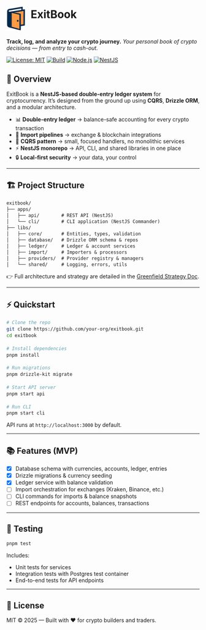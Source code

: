 # <img src="./docs/assets/images/exitbook-brand.png" alt="ExitBook" width="50" align="middle"/><span>&nbsp;&nbsp;</span>ExitBook

**Track, log, and analyze your crypto journey.**
_Your personal book of crypto decisions — from entry to cash-out._

[![License: MIT](https://img.shields.io/badge/License-MIT-green.svg)](LICENSE)
[![Build](https://img.shields.io/github/actions/workflow/status/your-org/exitbook/ci.yml?branch=main)](https://github.com/your-org/exitbook/actions)
[![Node.js](https://img.shields.io/badge/node-%3E%3D18-blue.svg)](https://nodejs.org)
[![NestJS](https://img.shields.io/badge/built%20with-NestJS-red.svg)](https://nestjs.com)

## 🚀 Overview

ExitBook is a **NestJS-based double-entry ledger system** for cryptocurrency.
It’s designed from the ground up using **CQRS**, **Drizzle ORM**, and a modular architecture.

- 📊 **Double-entry ledger** → balance-safe accounting for every crypto transaction
- 🔗 **Import pipelines** → exchange & blockchain integrations
- 🧩 **CQRS pattern** → small, focused handlers, no monolithic services
- ⚡ **NestJS monorepo** → API, CLI, and shared libraries in one place
- 🔒 **Local-first security** → your data, your control

---

## 🏗 Project Structure

```
exitbook/
├── apps/
│   ├── api/        # REST API (NestJS)
│   └── cli/        # CLI application (NestJS Commander)
├── libs/
│   ├── core/       # Entities, types, validation
│   ├── database/   # Drizzle ORM schema & repos
│   ├── ledger/     # Ledger & account services
│   ├── import/     # Importers & processors
│   ├── providers/  # Provider registry & managers
│   └── shared/     # Logging, errors, utils
```

👉 Full architecture and strategy are detailed in the [Greenfield Strategy Doc](docs/greenfield-strategy.md).

---

## ⚡ Quickstart

```bash
# Clone the repo
git clone https://github.com/your-org/exitbook.git
cd exitbook

# Install dependencies
pnpm install

# Run migrations
pnpm drizzle-kit migrate

# Start API server
pnpm start api

# Run CLI
pnpm start cli
```

API runs at `http://localhost:3000` by default.

---

## 📚 Features (MVP)

- [x] Database schema with currencies, accounts, ledger, entries
- [x] Drizzle migrations & currency seeding
- [x] Ledger service with balance validation
- [ ] Import orchestration for exchanges (Kraken, Binance, etc.)
- [ ] CLI commands for imports & balance snapshots
- [ ] REST endpoints for accounts, balances, transactions

---

## 🧪 Testing

```bash
pnpm test
```

Includes:

- Unit tests for services
- Integration tests with Postgres test container
- End-to-end tests for API endpoints

---

## 📜 License

MIT © 2025 — Built with ❤️ for crypto builders and traders.
